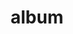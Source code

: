 ---
layout: album
resource: instagram
title: "album"
description: "masonry"
active: gallery
header-img: "img/gallery-bg.jpg"
album-title: "my 9th album"
images:
  - image_path: baohatran704/3/20190624_104641_64988967_2442007756028068_1317267639961269148_n.jpg
  - image_path: baohatran704/3/20190703_172642_65048813_2357228844495523_4306902346910995095_n.jpg
  - image_path: baohatran704/3/20190703_172642_65391477_707889429631465_1431002758288239302_n.jpg
---